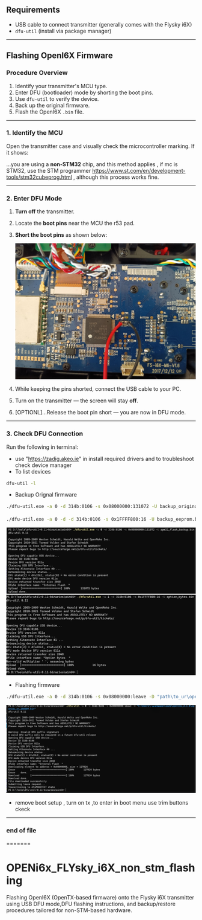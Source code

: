 ##  Requirements

- USB cable to connect transmitter (generally comes with the Flysky i6X)
- `dfu-util` (install via package manager)

---

##  Flashing OpenI6X Firmware

###  Procedure Overview

1. Identify your transmitter's MCU type.
2. Enter DFU (bootloader) mode by shorting the boot pins.
3. Use `dfu-util` to verify the device.
4. Back up the original firmware.
5. Flash the OpenI6X `.bin` file.

---

###  1. Identify the MCU

Open the transmitter case and visually check the microcontroller marking. If it shows:

…you are using a **non-STM32** chip, and this method applies , if mc is STM32, use the STM programmer https://www.st.com/en/development-tools/stm32cubeprog.html , although this process works fine.

---

###  2. Enter DFU Mode

1. **Turn off** the transmitter.
2. Locate the **boot pins** near the MCU the r53 pad.
3. **Short the boot pins** as shown below:
   
   ![Boot Pin Shorting](flysky_i6X_internal.jpg) 

4. While keeping the pins shorted, connect the USB cable to your PC.
5. Turn on the transmitter — the screen will stay **off**.
6. [OPTIONL]...Release the boot pin short — you are now in DFU mode.

---

###  3. Check DFU Connection

Run the following in terminal:
- use "https://zadig.akeo.ie" in install required drivers and to troubleshoot check device manager 
- To list devices
```bash
dfu-util -l
```
- Backup Orignal firmware
```bash
./dfu-util.exe -a 0 -d 314b:0106 -s 0x08000000:131072 -U backup_original_firmware.bin

./dfu-util.exe -a 0 -d -d 314b:0106 -s 0x1FFFF800:16 -U backup_eeprom.bin

```
![](back_up_.png)
![](optional_bytes.png)

- Flashing firmware
```bash
./dfu-util.exe -a 0 -d 314b:0106 -s 0x08000000:leave -D "path\to_ur\openi6x.bin"
```
![](flashing.png)

- remove boot setup , turn on tx ,to enter in boot menu use trim buttons ckeck 

---

### end of file
=======
# OPENi6x_FLYsky_i6X_non_stm_flashing
Flashing OpenI6X (OpenTX-based firmware) onto the Flysky i6X transmitter using USB DFU mode,DFU flashing instructions, and backup/restore procedures tailored for non-STM-based hardware.
